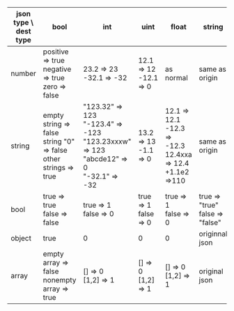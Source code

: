| json type \ dest type | bool                                                                        | int                                                                                                        | uint                        | float                                                                     | string                                |
| --------------------- | --------------------------------------------------------------------------- | ---------------------------------------------------------------------------------------------------------- | --------------------------- | ------------------------------------------------------------------------- | ------------------------------------- |
| number                | positive => true <br/> negative => true <br/> zero => false                 | 23.2 => 23 <br/> -32.1 => -32                                                                              | 12.1 => 12 <br/> -12.1 => 0 | as normal                                                                 | same as origin                        |
| string                | empty string => false <br/> string "0" => false <br/> other strings => true | "123.32" => 123 <br/> "-123.4" => -123 <br/> "123.23xxxw" => 123 <br/> "abcde12" => 0 <br/> "-32.1" => -32 | 13.2 => 13 <br/> -1.1 => 0  | 12.1 => 12.1 <br/> -12.3 => -12.3<br/> 12.4xxa => 12.4 <br/> +1.1e2 =>110 | same as origin                        |
| bool                  | true => true <br/> false => false                                           | true => 1 <br/> false => 0                                                                                 | true => 1 <br/> false => 0  | true => 1 <br/>false => 0                                                 | true => "true" <br/> false => "false" |
| object                | true                                                                        | 0                                                                                                          | 0                           | 0                                                                         | originnal json                        |
| array                 | empty array => false <br/> nonempty array => true                           | [] => 0 <br/> [1,2] => 1                                                                                   | [] => 0 <br/> [1,2] => 1    | [] => 0<br/>[1,2] => 1                                                    | original json                         |
